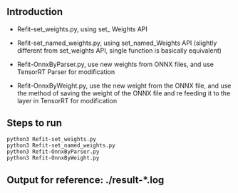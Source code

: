 #

## Introduction

+ Refit-set_weights.py, using set_ Weights API

+ Refit-set_named_weights.py, using set_named_Weights API (slightly different from set_weights API, single function is basically equivalent)

+ Refit-OnnxByParser.py, use new weights from ONNX files, and use TensorRT Parser for modification

+ Refit-OnnxByWeight.py, use the new weight from the ONNX file, and use the method of saving the weight of the ONNX file and re feeding it to the layer in TensorRT for modification

## Steps to run

```shell
python3 Refit-set_weights.py
python3 Refit-set_named_weights.py
python3 Refit-OnnxByParser.py
python3 Refit-OnnxByWeight.py
```

## Output for reference: ./result-*.log
